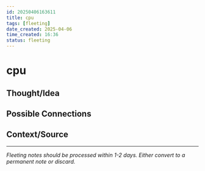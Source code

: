 ```yaml
---
id: 20250406163611
title: cpu
tags: [fleeting]
date_created: 2025-04-06
time_created: 16:36
status: fleeting
---
```

# cpu

## Thought/Idea
<!-- Quick capture of your thought or idea. Be concise but clear. -->

## Possible Connections
<!-- Any initial thoughts on how this connects to existing notes or concepts? -->

## Context/Source
<!--  Where did this idea originate from? -->

---
*Fleeting notes should be processed within 1-2 days. Either convert to a permanent note or discard.*